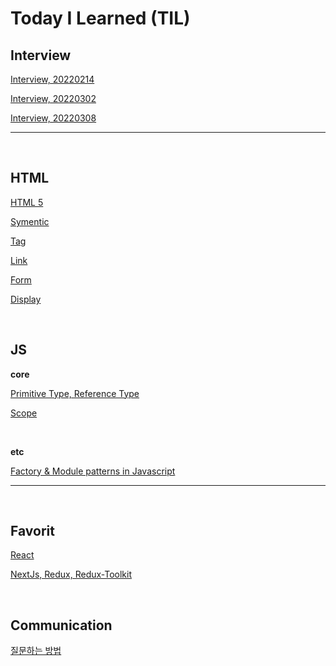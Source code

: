# Today I Learned (TIL)

## Interview

[Interview, 20220214](interview/readme.md)

[Interview, 20220302](interview/readme2.md)

[Interview, 20220308](interview/readme3.md)

---

<br />

## HTML

[HTML 5](html5/html5.md)

[Symentic](html5/symentic.md)

[Tag](html5/tag.md)

[Link](html5/link.md)

[Form](html5/form.md)

[Display](html5/display.md)

<br />

## JS

**core**

[Primitive Type, Reference Type](javascript/core/dataType.md)

[Scope](javascript/core/scope.md)

<br />

**etc**

[Factory & Module patterns in Javascript](javascript/patterns/factory-module-pattern.md)

---

<br />

## Favorit

[React](react/react.md)

[NextJs, Redux, Redux-Toolkit](favorit/next-redux-toolkit.md)

<br />

## Communication

[질문하는 방법](communication/question.md)
